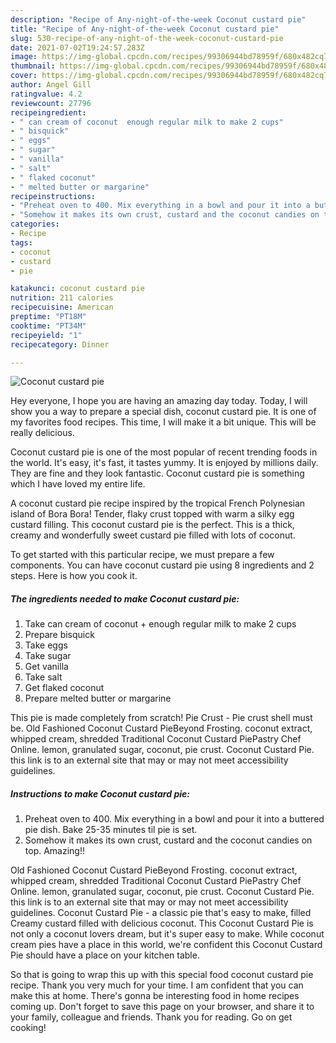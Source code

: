 ```yaml
---
description: "Recipe of Any-night-of-the-week Coconut custard pie"
title: "Recipe of Any-night-of-the-week Coconut custard pie"
slug: 530-recipe-of-any-night-of-the-week-coconut-custard-pie
date: 2021-07-02T19:24:57.283Z
image: https://img-global.cpcdn.com/recipes/99306944bd78959f/680x482cq70/coconut-custard-pie-recipe-main-photo.jpg
thumbnail: https://img-global.cpcdn.com/recipes/99306944bd78959f/680x482cq70/coconut-custard-pie-recipe-main-photo.jpg
cover: https://img-global.cpcdn.com/recipes/99306944bd78959f/680x482cq70/coconut-custard-pie-recipe-main-photo.jpg
author: Angel Gill
ratingvalue: 4.2
reviewcount: 27796
recipeingredient:
- " can cream of coconut  enough regular milk to make 2 cups"
- " bisquick"
- " eggs"
- " sugar"
- " vanilla"
- " salt"
- " flaked coconut"
- " melted butter or margarine"
recipeinstructions:
- "Preheat oven to 400. Mix everything in a bowl and pour it into a buttered pie dish. Bake 25-35 minutes til pie is set."
- "Somehow it makes its own crust, custard and the coconut candies on top. Amazing!!"
categories:
- Recipe
tags:
- coconut
- custard
- pie

katakunci: coconut custard pie 
nutrition: 211 calories
recipecuisine: American
preptime: "PT18M"
cooktime: "PT34M"
recipeyield: "1"
recipecategory: Dinner

---
```



![Coconut custard pie](https://img-global.cpcdn.com/recipes/99306944bd78959f/680x482cq70/coconut-custard-pie-recipe-main-photo.jpg)

Hey everyone, I hope you are having an amazing day today. Today, I will show you a way to prepare a special dish, coconut custard pie. It is one of my favorites food recipes. This time, I will make it a bit unique. This will be really delicious.

Coconut custard pie is one of the most popular of recent trending foods in the world. It's easy, it's fast, it tastes yummy. It is enjoyed by millions daily. They are fine and they look fantastic. Coconut custard pie is something which I have loved my entire life.

A coconut custard pie recipe inspired by the tropical French Polynesian island of Bora Bora! Tender, flaky crust topped with warm a silky egg custard filling. This coconut custard pie is the perfect. This is a thick, creamy and wonderfully sweet custard pie filled with lots of coconut.


To get started with this particular recipe, we must prepare a few components. You can have coconut custard pie using 8 ingredients and 2 steps. Here is how you cook it.

<!--inarticleads1-->

##### The ingredients needed to make Coconut custard pie:

1. Take  can cream of coconut + enough regular milk to make 2 cups
1. Prepare  bisquick
1. Take  eggs
1. Take  sugar
1. Get  vanilla
1. Take  salt
1. Get  flaked coconut
1. Prepare  melted butter or margarine


This pie is made completely from scratch! Pie Crust - Pie crust shell must be. Old Fashioned Coconut Custard PieBeyond Frosting. coconut extract, whipped cream, shredded Traditional Coconut Custard PiePastry Chef Online. lemon, granulated sugar, coconut, pie crust. Coconut Custard Pie. this link is to an external site that may or may not meet accessibility guidelines. 

<!--inarticleads2-->

##### Instructions to make Coconut custard pie:

1. Preheat oven to 400. Mix everything in a bowl and pour it into a buttered pie dish. Bake 25-35 minutes til pie is set.
1. Somehow it makes its own crust, custard and the coconut candies on top. Amazing!!


Old Fashioned Coconut Custard PieBeyond Frosting. coconut extract, whipped cream, shredded Traditional Coconut Custard PiePastry Chef Online. lemon, granulated sugar, coconut, pie crust. Coconut Custard Pie. this link is to an external site that may or may not meet accessibility guidelines. Coconut Custard Pie - a classic pie that&#39;s easy to make, filled Creamy custard filled with delicious coconut. This Coconut Custard Pie is not only a coconut lovers dream, but it&#39;s super easy to make. While coconut cream pies have a place in this world, we&#39;re confident this Coconut Custard Pie should have a place on your kitchen table. 

So that is going to wrap this up with this special food coconut custard pie recipe. Thank you very much for your time. I am confident that you can make this at home. There's gonna be interesting food in home recipes coming up. Don't forget to save this page on your browser, and share it to your family, colleague and friends. Thank you for reading. Go on get cooking!
